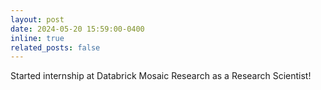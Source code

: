 ```yaml
---
layout: post
date: 2024-05-20 15:59:00-0400
inline: true
related_posts: false
---
```


Started internship at Databrick Mosaic Research as a Research Scientist!
